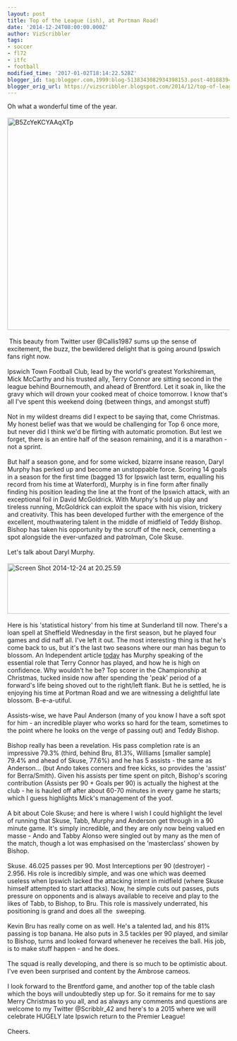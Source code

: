 ```yaml
---
layout: post
title: Top of the League (ish), at Portman Road!
date: '2014-12-24T08:00:00.000Z'
author: VizScribbler
tags:
- soccer
- fl72
- itfc
- football
modified_time: '2017-01-02T18:14:22.528Z'
blogger_id: tag:blogger.com,1999:blog-5138343082934398153.post-4018839413412993252
blogger_orig_url: https://vizscribbler.blogspot.com/2014/12/top-of-league-ish-at-portman-road.html
---
```


Oh what a wonderful time of the year.<br />&nbsp; <a href="https://marginalscribbler.files.wordpress.com/2014/12/b5zcyekcyaaqxtp.jpg"><img alt="B5ZcYeKCYAAqXTp" class="alignnone size-medium wp-image-143" height="480" src="https://marginalscribbler.files.wordpress.com/2014/12/b5zcyekcyaaqxtp.jpg?" width="640" /></a><br /><br />&nbsp;This beauty from Twitter user @Callis1987 sums up the sense of excitement, the buzz, the bewildered delight that is going around Ipswich fans right now.<br /><br />Ipswich Town Football Club, lead by the world's greatest Yorkshireman, Mick McCarthy and his trusted ally, Terry Connor are sitting second in the league behind Bournemouth, and ahead of Brentford. Let it soak in, like the gravy which will drown your cooked meat of choice tomorrow. I know that's all I've spent this weekend doing (between things, and amongst stuff)<br /><br />Not in my wildest dreams did I expect to be saying that, come Christmas. My honest belief was that we would be challenging for Top 6 once more, but never did I think we'd be flirting with automatic promotion. But lest we forget, there is an entire half of the season remaining, and it is a marathon - not a sprint.<br /><br />But half a season gone, and for some wicked, bizarre insane reason, Daryl Murphy has perked up and become an unstoppable force. Scoring 14 goals in a season for the first time (bagged 13 for Ipswich last term, equalling his record from his time at Waterford), Murphy is in fine form after finally finding his position leading the line at the front of the Ipswich attack, with an exceptional foil in David McGoldrick. With Murphy's hold up play and tireless running, McGoldrick can exploit the space with his vision, trickery and creativity. This has been developed further with the emergence of the excellent, mouthwatering talent in the middle of midfield of Teddy Bishop. Bishop has taken his opportunity by the scruff of the neck, cementing a spot alongside the ever-unfazed and patrolman, Cole Skuse.<br /><br />Let's talk about Daryl Murphy.<br /><br /><a href="https://marginalscribbler.files.wordpress.com/2014/12/screen-shot-2014-12-24-at-20-25-59.png"><img alt="Screen Shot 2014-12-24 at 20.25.59" class="alignnone size-medium wp-image-144" height="114" src="https://marginalscribbler.files.wordpress.com/2014/12/screen-shot-2014-12-24-at-20-25-59.png?" width="640" /></a><br /><br />Here is his 'statistical history' from his time at Sunderland till now. There's a loan spell at Sheffield Wednesday in the first season, but he played four games and did naff all. I've left it out. The most interesting thing is that he's come back to us, but it's the last two seasons where our man has begun to blossom. An Independent article <a href="http://www.independent.co.uk/sport/football/football-league/top-scorer-daryl-murphy-revelling-in-mick-mccarthys-show-of-faith-at-ipswich-town-9944438.html" target="_blank" title="Top scorer Daryl Murphy revelling in Mick McCarthy's show of faith at Ipswich Town ">today</a> has Murphy speaking of the essential role that Terry Connor has played, and how he is high on confidence. Why wouldn't he be? Top scorer in the Championship at Christmas, tucked inside now after spending the 'peak' period of a forward's life being shoved out to the right/left flank. But he is settled, he is enjoying his time at Portman Road and we are witnessing a delightful late blossom. B-e-a-utiful.<br /><br />Assists-wise, we have Paul Anderson (many of you know I have a soft spot for him - an incredible player who works so hard for the team, sometimes to the point where he looks on the verge of passing out) and Teddy Bishop.<br /><br />Bishop really has been a revelation. His pass completion rate is an impressive 79.3% (third, behind Bru, 81.3%, Williams [smaller sample] 79.4% and ahead of Skuse, 77.6%) and he has 5 assists - the same as Anderson... (but Ando takes corners and free kicks, so provides the 'assist' for Berra/Smith). Given his assists per time spent on pitch, Bishop's scoring contribution (Assists per 90 + Goals per 90) is actually the highest at the club - he is hauled off after about 60-70 minutes in every game he starts; which I guess highlights Mick's management of the yoof.<br /><br />A bit about Cole Skuse; and here is where I wish I could highlight the level of running that Skuse, Tabb, Murphy and Anderson get through in a 90 minute game. It's simply incredible, and they are only now being valued en masse - Ando and Tabby Alonso were singled out by many as the men of the match, though a lot was emphasised on the 'masterclass' showen by Bishop.<br /><br />Skuse. 46.025 passes per 90. Most Interceptions per 90 (destroyer) - 2.956. His role is incredibly simple, and was one which was deemed useless when Ipswich lacked the attacking intent in midfield (where Skuse himself attempted to start attacks). Now, he simple cuts out passes, puts pressure on opponents and is always available to receive and play to the likes of Tabb, to Bishop, to Bru. This role is massively underrated, his positioning is grand and does all the&nbsp; sweeping.<br /><br />Kevin Bru has really come on as well. He's a talented lad, and his 81% passing is top banana. He also puts in 3.5 tackles per 90 played, and similar to Bishop, turns and looked forward whenever he receives the ball. His job, is to make stuff happen - and he does.<br /><br />The squad is really developing, and there is so much to be optimistic about. I've even been surprised and content by the Ambrose cameos.<br /><br />I look forward to the Brentford game, and another top of the table clash which the boys will undoubtedly step up for. So it remains for me to say Merry Christmas to you all, and as always any comments and questions are welcome to my Twitter @Scribblr_42 and here's to a 2015 where we will celebrate HUGELY late Ipswich return to the Premier League!<br /><br />Cheers.<br /><br />